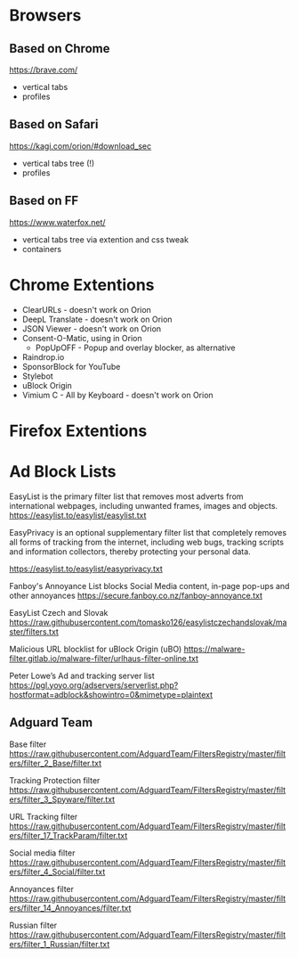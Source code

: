 # Browsers

## Based on Chrome
https://brave.com/

- vertical tabs
- profiles

## Based on Safari
https://kagi.com/orion/#download_sec

- vertical tabs tree (!)
- profiles

## Based on FF
https://www.waterfox.net/

- vertical tabs tree via extention and css tweak
- containers


# Chrome Extentions

- ClearURLs - doesn't work on Orion
- DeepL Translate - doesn't work on Orion
- JSON Viewer - doesn't work on Orion
- Consent-O-Matic, using in Orion
  - PopUpOFF - Popup and overlay blocker, as alternative
- Raindrop.io
- SponsorBlock for YouTube
- Stylebot
- uBlock Origin
- Vimium C - All by Keyboard - doesn't work on Orion


# Firefox Extentions


# Ad Block Lists

EasyList is the primary filter list that removes most adverts from international webpages, including unwanted frames, images and objects.
https://easylist.to/easylist/easylist.txt

EasyPrivacy is an optional supplementary filter list that completely removes all forms of tracking from the internet, including web bugs, tracking scripts and information collectors, thereby protecting your personal data.

https://easylist.to/easylist/easyprivacy.txt

Fanboy's Annoyance List blocks Social Media content, in-page pop-ups and other annoyances
https://secure.fanboy.co.nz/fanboy-annoyance.txt

EasyList Czech and Slovak
https://raw.githubusercontent.com/tomasko126/easylistczechandslovak/master/filters.txt

Malicious URL blocklist for uBlock Origin (uBO)
https://malware-filter.gitlab.io/malware-filter/urlhaus-filter-online.txt

Peter Lowe’s Ad and tracking server list
https://pgl.yoyo.org/adservers/serverlist.php?hostformat=adblock&showintro=0&mimetype=plaintext

## Adguard Team
Base filter
https://raw.githubusercontent.com/AdguardTeam/FiltersRegistry/master/filters/filter_2_Base/filter.txt

Tracking Protection filter
https://raw.githubusercontent.com/AdguardTeam/FiltersRegistry/master/filters/filter_3_Spyware/filter.txt

URL Tracking filter
https://raw.githubusercontent.com/AdguardTeam/FiltersRegistry/master/filters/filter_17_TrackParam/filter.txt

Social media filter
https://raw.githubusercontent.com/AdguardTeam/FiltersRegistry/master/filters/filter_4_Social/filter.txt

Annoyances filter
https://raw.githubusercontent.com/AdguardTeam/FiltersRegistry/master/filters/filter_14_Annoyances/filter.txt

Russian filter
https://raw.githubusercontent.com/AdguardTeam/FiltersRegistry/master/filters/filter_1_Russian/filter.txt